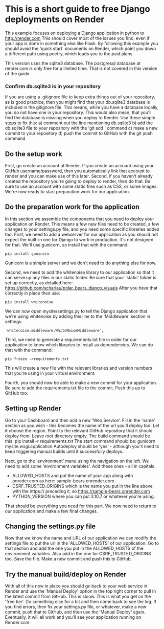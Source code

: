 

# This is a short guide to free Django deployments on Render

This example focuses on deploying a Django application in python to http://render.com This should cover most of the issues you find, even if your app is done in something else like Flask. By following this example you should avoid the 'quick start' documents on Render, which point you down a different path using poetry, which leads you to the paid plans.

This version uses the sqlite3 database. The postgresql database at render.com is only free for a limited time. That is not covered in this version of the guide. 

### Confirm db.sqlite3 is in your repository
If you are using a .gitignore file to keep extra things out of your repository, as is good practice, then you might find that your db.sqlite3 database is included in the gitignore file. This means, while you have a database locally, you do not have one in your repository. This would also mean, that you'll find the database is missing when you deploy to Render. Use these simple steps to fix this:
a) comment out the line mentioning db.sqlite3
b) add the db.sqlite3 file to your repository with the 'git add ' command
c) make a new commit to your repository
d) push the commit to GitHub with the git push command

## Do the setup work
First, go create an account at Render. If you create an account using your GitHub username/password, then you automatically link that account to render and you can make use of this later.
Second, if you haven't already created the repository you're going to deploy to render, then do that. Be sure to use an account with some static files such as CSS, or some images.
We're now ready to start preparation work for our application.

## Do the preparation work for the application
In this section we assemble the components that you need to deploy your application on Render. This means a few new files need to be created, a few changes to your settings.py file, and you need some specific libraries added too.
First, we need to add a webserver for our application as you should not expect the built-in one for Django to work in production. It's not designed for that. We'll use gunicorn, so install that with the command:

    pip install gunicorn
    
Gunicorn is a simple server and we don't need to do anything else for now.

Second, we need to add the whitenoise library to our application so that it can serve up any files in our static folder. Be sure that your 'static' folder is set up correctly, as detailed here: https://github.com/scharlau/polar_bears_django_visuals After you have that correctly in place then use:

    pip install whitenoise

We can now open mysite/settings.py to tell the Django application that we're using whitenoise by adding this line to the 'Middleware' section in settings:

    'whitenoise.middleware.WhiteNoiseMiddleware',
    
Third, we need to generate a requirements.txt file in order for our application to know which libraries to install as dependencies. We can do that with the command:

    pip freeze ->requirements.txt
    
 This will create a new file with the relevant libraries and version numbers that you're using in your virtual environment.
 
 Fourth, you should now be able to make a new commit for your application. Be sure to add the requirements.txt file to the commit. Push this up to GitHub too.
 
 ## Setting up Render
 Go to your Dashboard and then add a new 'Web Service'. 
 Fill in the 'name' section as you wish - this becomes the name of the url you'll deploy too. 
 Let it choose the region.
 Point to the relevant GitHub repository that it should deploy from. 
 Leave root directory empty. 
 The build command should be this: pip install -r requirements.txt
 The start command should be: gunicorn mysite.wsgi:application
 Autodeploy should be 'yes' - although you'll need to keep triggering manual builds until it successfully deploys.
 
 Next, go to the 'environment' menu using the navigation on the left. We need to add some 'environment variables'. Add these ones - all in capitals:
 * ALLOWED_HOSTS and put the name of your app along with onreder.com as here: sample-bears.onrender.com
 * CSRF_TRUSTED_ORIGINS which is the name you put in the line above with the https:// preceding it, so https://sample-bears.onrender.com
 * PYTHON_VERSION where you can put 3.10.7 or whatever you're using.
 
 That should be everything you need for this part. We now need to return to our application and make a few final changes.
 
 ## Changing the settings.py file
 Now that we know the name and URL of our application we can modify the settings file to put the url in the 'ALLOWED_HOSTS' of our application. Go to that section and add the one you put in the ALLOWED_HOSTS of the environment variables.
 Also add in the one for CSRF_TRUSTED_ORIGINS too.
 Save the file.
 Make a new commit and push this to GitHub.
 
 ## Try the manual build/deploy on Render
 With all of this now in place you should go back to your web service in Render and use the 'Manual Deploy' option in the top right corner to pull in the latest commit from GitHub.
This is sloow. This is what you get on the 'free tier'. Do something else for a bit and then come back to see the log.
If you find errors, then fix your settings.py file, or whatever, make a new commit, push that to GitHub, and then use the 'Manual Deploy' again.
Eventually, it will all work and you'll see your application running on Render.com

